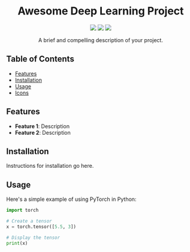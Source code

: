 <!-- Title -->
<h1 align="center">Awesome Deep Learning Project</h1>

<!-- Badges -->
<p align="center">
  <img src="https://img.shields.io/badge/Made%20with-Python-blue?style=for-the-badge&logo=python">
  <img src="https://img.shields.io/badge/Made%20with-PyTorch-red?style=for-the-badge&logo=pytorch">
  <img src="https://img.shields.io/badge/Made%20by-NVIDIA-76B900?style=for-the-badge&logo=nvidia">
</p>

<!-- Description -->
<p align="center">
  A brief and compelling description of your project.
</p>

<!-- Table of Contents -->
## Table of Contents

- [Features](#features)
- [Installation](#installation)
- [Usage](#usage)
- [Icons](#icons)

<!-- Features -->
## Features

- **Feature 1**: Description
- **Feature 2**: Description

<!-- Installation -->
## Installation

Instructions for installation go here.

<!-- Usage -->
## Usage

Here's a simple example of using PyTorch in Python:

```python
import torch

# Create a tensor
x = torch.tensor([5.5, 3])

# Display the tensor
print(x)
